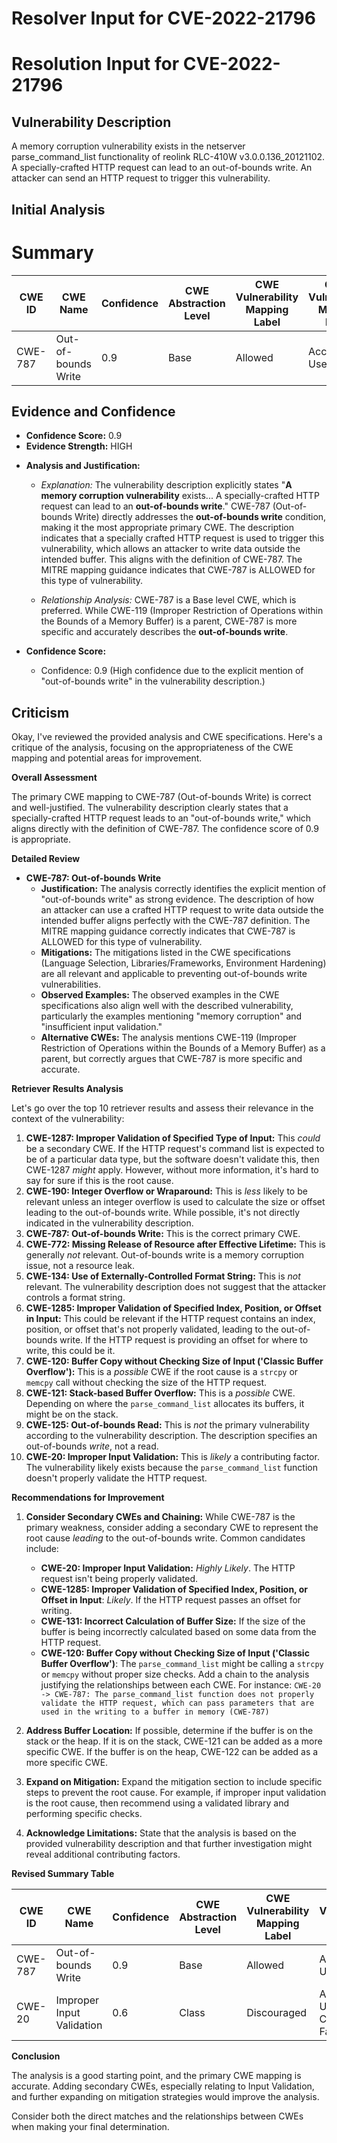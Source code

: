 # Resolver Input for CVE-2022-21796

# Resolution Input for CVE-2022-21796

## Vulnerability Description
A memory corruption vulnerability exists in the netserver parse_command_list functionality of reolink RLC-410W v3.0.0.136_20121102. A specially-crafted HTTP request can lead to an out-of-bounds write. An attacker can send an HTTP request to trigger this vulnerability.

## Initial Analysis
# Summary
| CWE ID | CWE Name | Confidence | CWE Abstraction Level | CWE Vulnerability Mapping Label | CWE-Vulnerability Mapping Notes |
|---|---|---|---|---|---|
| CWE-787 | Out-of-bounds Write | 0.9 | Base | Allowed | Acceptable-Use |

## Evidence and Confidence

*   **Confidence Score:** 0.9
*   **Evidence Strength:** HIGH

- **Analysis and Justification:**  
  - *Explanation:* The vulnerability description explicitly states "**A memory corruption vulnerability** exists... A specially-crafted HTTP request can lead to an **out-of-bounds write**." CWE-787 (Out-of-bounds Write) directly addresses the **out-of-bounds write** condition, making it the most appropriate primary CWE. The description indicates that a specially crafted HTTP request is used to trigger this vulnerability, which allows an attacker to write data outside the intended buffer. This aligns with the definition of CWE-787. The MITRE mapping guidance indicates that CWE-787 is ALLOWED for this type of vulnerability.
  
  - *Relationship Analysis:* CWE-787 is a Base level CWE, which is preferred. While CWE-119 (Improper Restriction of Operations within the Bounds of a Memory Buffer) is a parent, CWE-787 is more specific and accurately describes the **out-of-bounds write**.

- **Confidence Score:**  
  - Confidence: 0.9 (High confidence due to the explicit mention of "out-of-bounds write" in the vulnerability description.)

## Criticism
Okay, I've reviewed the provided analysis and CWE specifications. Here's a critique of the analysis, focusing on the appropriateness of the CWE mapping and potential areas for improvement.

**Overall Assessment**

The primary CWE mapping to CWE-787 (Out-of-bounds Write) is correct and well-justified. The vulnerability description clearly states that a specially-crafted HTTP request leads to an "out-of-bounds write," which aligns directly with the definition of CWE-787. The confidence score of 0.9 is appropriate.

**Detailed Review**

*   **CWE-787: Out-of-bounds Write**
    *   **Justification:** The analysis correctly identifies the explicit mention of "out-of-bounds write" as strong evidence. The description of how an attacker can use a crafted HTTP request to write data outside the intended buffer aligns perfectly with the CWE-787 definition. The MITRE mapping guidance correctly indicates that CWE-787 is ALLOWED for this type of vulnerability.
    *   **Mitigations:** The mitigations listed in the CWE specifications (Language Selection, Libraries/Frameworks, Environment Hardening) are all relevant and applicable to preventing out-of-bounds write vulnerabilities.
    *   **Observed Examples:** The observed examples in the CWE specifications also align well with the described vulnerability, particularly the examples mentioning "memory corruption" and "insufficient input validation."
    *   **Alternative CWEs:** The analysis mentions CWE-119 (Improper Restriction of Operations within the Bounds of a Memory Buffer) as a parent, but correctly argues that CWE-787 is more specific and accurate.

**Retriever Results Analysis**

Let's go over the top 10 retriever results and assess their relevance in the context of the vulnerability:

1.  **CWE-1287: Improper Validation of Specified Type of Input:** This *could* be a secondary CWE. If the HTTP request's command list is expected to be of a particular data type, but the software doesn't validate this, then CWE-1287 *might* apply. However, without more information, it's hard to say for sure if this is the root cause.
2.  **CWE-190: Integer Overflow or Wraparound:** This is *less* likely to be relevant unless an integer overflow is used to calculate the size or offset leading to the out-of-bounds write. While possible, it's not directly indicated in the vulnerability description.
3.  **CWE-787: Out-of-bounds Write:** This is the correct primary CWE.
4.  **CWE-772: Missing Release of Resource after Effective Lifetime:** This is generally *not* relevant. Out-of-bounds write is a memory corruption issue, not a resource leak.
5.  **CWE-134: Use of Externally-Controlled Format String:** This is *not* relevant. The vulnerability description does not suggest that the attacker controls a format string.
6.  **CWE-1285: Improper Validation of Specified Index, Position, or Offset in Input:** This could be relevant if the HTTP request contains an index, position, or offset that's not properly validated, leading to the out-of-bounds write. If the HTTP request is providing an offset for where to write, this could be it.
7.  **CWE-120: Buffer Copy without Checking Size of Input ('Classic Buffer Overflow'):** This is a *possible* CWE if the root cause is a `strcpy` or `memcpy` call without checking the size of the HTTP request.
8.  **CWE-121: Stack-based Buffer Overflow:** This is a *possible* CWE. Depending on where the `parse_command_list` allocates its buffers, it might be on the stack.
9.  **CWE-125: Out-of-bounds Read:** This is *not* the primary vulnerability according to the vulnerability description. The description specifies an out-of-bounds *write*, not a read.
10. **CWE-20: Improper Input Validation:** This is *likely* a contributing factor. The vulnerability likely exists because the `parse_command_list` function doesn't properly validate the HTTP request.

**Recommendations for Improvement**

1.  **Consider Secondary CWEs and Chaining:** While CWE-787 is the primary weakness, consider adding a secondary CWE to represent the root cause *leading* to the out-of-bounds write. Common candidates include:
    *   **CWE-20: Improper Input Validation:** *Highly Likely*.  The HTTP request isn't being properly validated.
    *   **CWE-1285: Improper Validation of Specified Index, Position, or Offset in Input**: *Likely*. If the HTTP request passes an offset for writing.
    *   **CWE-131: Incorrect Calculation of Buffer Size:** If the size of the buffer is being incorrectly calculated based on some data from the HTTP request.
    *   **CWE-120: Buffer Copy without Checking Size of Input ('Classic Buffer Overflow')**: The `parse_command_list` might be calling a `strcpy` or `memcpy` without proper size checks.
     Add a chain to the analysis justifying the relationships between each CWE. For instance:
        `CWE-20 -> CWE-787: The parse_command_list function does not properly validate the HTTP request, which can pass parameters that are used in the writing to a buffer in memory (CWE-787)`

2.  **Address Buffer Location:** If possible, determine if the buffer is on the stack or the heap. If it is on the stack, CWE-121 can be added as a more specific CWE. If the buffer is on the heap, CWE-122 can be added as a more specific CWE.

3.  **Expand on Mitigation:** Expand the mitigation section to include specific steps to prevent the root cause.  For example, if improper input validation is the root cause, then recommend using a validated library and performing specific checks.

4.  **Acknowledge Limitations:** State that the analysis is based on the provided vulnerability description and that further investigation might reveal additional contributing factors.

**Revised Summary Table**

| CWE ID | CWE Name | Confidence | CWE Abstraction Level | CWE Vulnerability Mapping Label | CWE-Vulnerability Mapping Notes |
|---|---|---|---|---|---|
| CWE-787 | Out-of-bounds Write | 0.9 | Base | Allowed | Acceptable-Use |
| CWE-20 | Improper Input Validation | 0.6 | Class | Discouraged | Acceptable-Use, Contributing Factor |

**Conclusion**

The analysis is a good starting point, and the primary CWE mapping is accurate.  Adding secondary CWEs, especially relating to Input Validation, and further expanding on mitigation strategies would improve the analysis.

Consider both the direct matches and the relationships between CWEs
when making your final determination.
        